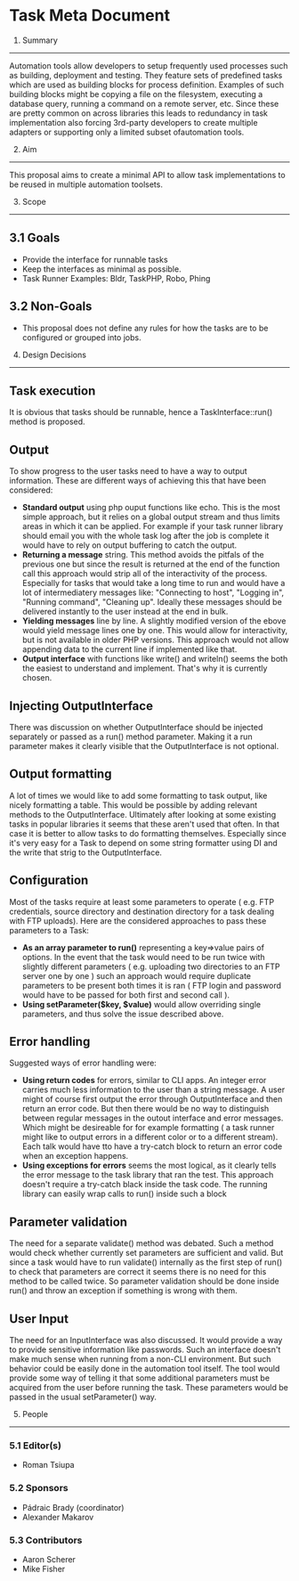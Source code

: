   
Task Meta Document
==========================

1. Summary
----------

Automation tools allow developers to setup frequently used processes such as building, deployment and testing.
They feature sets of predefined tasks which are used as building blocks for process definition.
Examples of such building blocks might be copying a file on the filesystem, executing a database query, running a command on a remote server, etc. Since these are pretty common on across libraries this leads to redundancy in task implementation also forcing 3rd-party developers to create multiple adapters or supporting only a limited subset ofautomation tools.

2. Aim
--------------

This proposal aims to create a minimal API to allow task implementations to be reused in multiple automation toolsets.

3. Scope
--------

## 3.1 Goals

* Provide the interface for runnable tasks
* Keep the interfaces as minimal as possible.
* Task Runner Examples: Bldr, TaskPHP, Robo, Phing

## 3.2 Non-Goals

* This proposal does not define any rules for how the tasks are to be configured or grouped into jobs.

4. Design Decisions
-------------------

## Task execution

It is obvious that tasks should be runnable, hence a TaskInterface::run() method is proposed.

## Output

To show progress to the user tasks need to have a way to output information. These are different ways of achieving this that have been considered:

* **Standard output** using php ouput functions like echo. This is the most simple approach, but it relies on a global output stream and thus limits areas in which it can be applied. For example if your task runner library should email you with the whole task log after the job is complete it would have to rely on output buffering to catch the output.
* **Returning a message** string. This method avoids the pitfals of the previous one but since the result is returned at the end of the function call this approach would strip all of the interactivity of the process. Especially for tasks that would take a long time to run and would have a lot of intermediatery messages like: "Connecting to host", "Logging in", "Running command", "Cleaning up". Ideally these messages should be delivered instantly to the user instead at the end in bulk.
* **Yielding messages** line by line. A slightly modified version of the ebove would yield message lines one by one. This would allow for interactivity, but is not available in older PHP versions. This approach would not allow appending data to the current line if implemented like that.
* **Output interface** with functions like write() and writeln() seems the both the easiest to understand and implement. That's why it is currently chosen.

## Injecting OutputInterface

There was discussion on whether OutputInterface should be injected separately or passed as a run() method parameter.
Making it a run parameter makes it clearly visible that the OutputInterface is not optional. 

## Output formatting

A lot of times we would like to add some formatting to task output, like nicely formatting a table. This would be possible by adding relevant methods to the OutputInterface. Ultimately after looking at some existing tasks in popular libraries it seems that these aren't used that often. In that case it is better to allow tasks to do formatting themselves. Especially since it's very easy for a Task to depend on some string formatter using DI and the write that strig to the OutputInterface.

## Configuration

Most of the tasks require at least some parameters to operate ( e.g. FTP credentials, source directory and destination directory for a task dealing with FTP uploads). Here are the considered approaches to pass these parameters to a Task:

* **As an array parameter to run()** representing a key=>value pairs of options. In the event that the task would need to be run twice with slightly different parameters ( e.g. uploading two directories to an FTP server one by one ) such an approach would require duplicate parameters to be present both times it is ran ( FTP login and password would have to be passed for both first and second call ).
* **Using setParameter($key, $value)** would allow overriding single parameters, and thus solve the issue described above.

## Error handling

Suggested ways of error handling were:

* **Using return codes** for errors, similar to CLI apps. An integer error carries much less information to the user than a string message. A user might of course first output the error through OutputInterface and then return an error code. But then there would be no way to distinguish between regular messages in the outout interface and error messages. Which might be desireable for for example formatting ( a task runner might like to output errors in a different color or to a different stream). Each talk would have tto have a try-catch block to return an error code when an exception happens.
* **Using exceptions for errors** seems the most logical, as it clearly tells the error message to the task library that ran the test. This approach doesn't require a try-catch black inside the task code. The running library can easily wrap calls to run() inside such a block

## Parameter validation

The need for a separate validate() method was debated. Such a method would check whether currently set parameters are sufficient and valid. But since a task would have to run validate() internally as the first step of run() to check that parameters are correct it seems there is no need for this method to be called twice. So parameter validation should be done inside run() and throw an exception if something is wrong with them.

## User Input

The need for an InputInterface was also discussed. It would provide a way to provide sensitive information like passwords. Such an interface doesn't make much sense when running from a non-CLI environment. But such behavior could be easily done in the automation tool itself. The tool would provide some way of telling it that some additional parameters must be acquired from the user before running the task. These parameters would be passed in the usual setParameter() way.


5. People
---------

### 5.1 Editor(s)

* Roman Tsiupa

### 5.2 Sponsors

* Pádraic Brady (coordinator)
* Alexander Makarov

### 5.3 Contributors

* Aaron Scherer
* Mike Fisher

